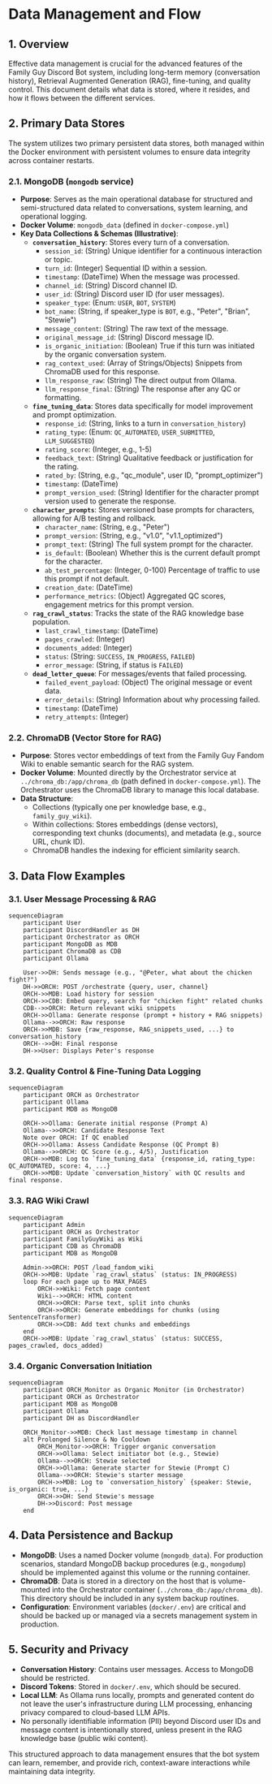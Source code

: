 # Data Management and Flow

## 1. Overview

Effective data management is crucial for the advanced features of the Family Guy Discord Bot system, including long-term memory (conversation history), Retrieval Augmented Generation (RAG), fine-tuning, and quality control. This document details what data is stored, where it resides, and how it flows between the different services.

## 2. Primary Data Stores

The system utilizes two primary persistent data stores, both managed within the Docker environment with persistent volumes to ensure data integrity across container restarts.

### 2.1. MongoDB (`mongodb` service)

*   **Purpose**: Serves as the main operational database for structured and semi-structured data related to conversations, system learning, and operational logging.
*   **Docker Volume**: `mongodb_data` (defined in `docker-compose.yml`)
*   **Key Data Collections & Schemas (Illustrative)**:
    *   **`conversation_history`**: Stores every turn of a conversation.
        *   `session_id`: (String) Unique identifier for a continuous interaction or topic.
        *   `turn_id`: (Integer) Sequential ID within a session.
        *   `timestamp`: (DateTime) When the message was processed.
        *   `channel_id`: (String) Discord channel ID.
        *   `user_id`: (String) Discord user ID (for user messages).
        *   `speaker_type`: (Enum: `USER`, `BOT`, `SYSTEM`)
        *   `bot_name`: (String, if speaker_type is `BOT`, e.g., "Peter", "Brian", "Stewie")
        *   `message_content`: (String) The raw text of the message.
        *   `original_message_id`: (String) Discord message ID.
        *   `is_organic_initiation`: (Boolean) True if this turn was initiated by the organic conversation system.
        *   `rag_context_used`: (Array of Strings/Objects) Snippets from ChromaDB used for this response.
        *   `llm_response_raw`: (String) The direct output from Ollama.
        *   `llm_response_final`: (String) The response after any QC or formatting.
    *   **`fine_tuning_data`**: Stores data specifically for model improvement and prompt optimization.
        *   `response_id`: (String, links to a turn in `conversation_history`)
        *   `rating_type`: (Enum: `QC_AUTOMATED`, `USER_SUBMITTED`, `LLM_SUGGESTED`)
        *   `rating_score`: (Integer, e.g., 1-5)
        *   `feedback_text`: (String) Qualitative feedback or justification for the rating.
        *   `rated_by`: (String, e.g., "qc_module", user ID, "prompt_optimizer")
        *   `timestamp`: (DateTime)
        *   `prompt_version_used`: (String) Identifier for the character prompt version used to generate the response.
    *   **`character_prompts`**: Stores versioned base prompts for characters, allowing for A/B testing and rollback.
        *   `character_name`: (String, e.g., "Peter")
        *   `prompt_version`: (String, e.g., "v1.0", "v1.1_optimized")
        *   `prompt_text`: (String) The full system prompt for the character.
        *   `is_default`: (Boolean) Whether this is the current default prompt for the character.
        *   `ab_test_percentage`: (Integer, 0-100) Percentage of traffic to use this prompt if not default.
        *   `creation_date`: (DateTime)
        *   `performance_metrics`: (Object) Aggregated QC scores, engagement metrics for this prompt version.
    *   **`rag_crawl_status`**: Tracks the state of the RAG knowledge base population.
        *   `last_crawl_timestamp`: (DateTime)
        *   `pages_crawled`: (Integer)
        *   `documents_added`: (Integer)
        *   `status`: (String: `SUCCESS`, `IN_PROGRESS`, `FAILED`)
        *   `error_message`: (String, if status is `FAILED`)
    *   **`dead_letter_queue`**: For messages/events that failed processing.
        *   `failed_event_payload`: (Object) The original message or event data.
        *   `error_details`: (String) Information about why processing failed.
        *   `timestamp`: (DateTime)
        *   `retry_attempts`: (Integer)

### 2.2. ChromaDB (Vector Store for RAG)

*   **Purpose**: Stores vector embeddings of text from the Family Guy Fandom Wiki to enable semantic search for the RAG system.
*   **Docker Volume**: Mounted directly by the Orchestrator service at `../chroma_db:/app/chroma_db` (path defined in `docker-compose.yml`). The Orchestrator uses the ChromaDB library to manage this local database.
*   **Data Structure**:
    *   Collections (typically one per knowledge base, e.g., `family_guy_wiki`).
    *   Within collections: Stores embeddings (dense vectors), corresponding text chunks (documents), and metadata (e.g., source URL, chunk ID).
    *   ChromaDB handles the indexing for efficient similarity search.

## 3. Data Flow Examples

### 3.1. User Message Processing & RAG

```mermaid
sequenceDiagram
    participant User
    participant DiscordHandler as DH
    participant Orchestrator as ORCH
    participant MongoDB as MDB
    participant ChromaDB as CDB
    participant Ollama

    User->>DH: Sends message (e.g., "@Peter, what about the chicken fight?")
    DH->>ORCH: POST /orchestrate {query, user, channel}
    ORCH->>MDB: Load history for session
    ORCH->>CDB: Embed query, search for "chicken fight" related chunks
    CDB-->>ORCH: Return relevant wiki snippets
    ORCH->>Ollama: Generate response (prompt + history + RAG snippets)
    Ollama-->>ORCH: Raw response
    ORCH->>MDB: Save {raw_response, RAG_snippets_used, ...} to conversation_history
    ORCH-->>DH: Final response
    DH->>User: Displays Peter's response
```

### 3.2. Quality Control & Fine-Tuning Data Logging

```mermaid
sequenceDiagram
    participant ORCH as Orchestrator
    participant Ollama
    participant MDB as MongoDB

    ORCH->>Ollama: Generate initial response (Prompt A)
    Ollama-->>ORCH: Candidate Response Text
    Note over ORCH: If QC enabled
    ORCH->>Ollama: Assess Candidate Response (QC Prompt B)
    Ollama-->>ORCH: QC Score (e.g., 4/5), Justification
    ORCH->>MDB: Log to `fine_tuning_data` {response_id, rating_type: QC_AUTOMATED, score: 4, ...}
    ORCH->>MDB: Update `conversation_history` with QC results and final response.
```

### 3.3. RAG Wiki Crawl

```mermaid
sequenceDiagram
    participant Admin
    participant ORCH as Orchestrator
    participant FamilyGuyWiki as Wiki
    participant CDB as ChromaDB
    participant MDB as MongoDB

    Admin->>ORCH: POST /load_fandom_wiki
    ORCH->>MDB: Update `rag_crawl_status` (status: IN_PROGRESS)
    loop For each page up to MAX_PAGES
        ORCH->>Wiki: Fetch page content
        Wiki-->>ORCH: HTML content
        ORCH->>ORCH: Parse text, split into chunks
        ORCH->>ORCH: Generate embeddings for chunks (using SentenceTransformer)
        ORCH->>CDB: Add text chunks and embeddings
    end
    ORCH->>MDB: Update `rag_crawl_status` (status: SUCCESS, pages_crawled, docs_added)
```

### 3.4. Organic Conversation Initiation

```mermaid
sequenceDiagram
    participant ORCH_Monitor as Organic Monitor (in Orchestrator)
    participant ORCH as Orchestrator
    participant MDB as MongoDB
    participant Ollama
    participant DH as DiscordHandler

    ORCH_Monitor->>MDB: Check last message timestamp in channel
    alt Prolonged Silence & No Cooldown
        ORCH_Monitor->>ORCH: Trigger organic conversation
        ORCH->>Ollama: Select initiator bot (e.g., Stewie)
        Ollama-->>ORCH: Stewie selected
        ORCH->>Ollama: Generate starter for Stewie (Prompt C)
        Ollama-->>ORCH: Stewie's starter message
        ORCH->>MDB: Log to `conversation_history` {speaker: Stewie, is_organic: true, ...}
        ORCH->>DH: Send Stewie's message
        DH->>Discord: Post message
    end
```

## 4. Data Persistence and Backup

*   **MongoDB**: Uses a named Docker volume (`mongodb_data`). For production scenarios, standard MongoDB backup procedures (e.g., `mongodump`) should be implemented against this volume or the running container.
*   **ChromaDB**: Data is stored in a directory on the host that is volume-mounted into the Orchestrator container (`../chroma_db:/app/chroma_db`). This directory should be included in any system backup routines.
*   **Configuration**: Environment variables (`docker/.env`) are critical and should be backed up or managed via a secrets management system in production.

## 5. Security and Privacy

*   **Conversation History**: Contains user messages. Access to MongoDB should be restricted.
*   **Discord Tokens**: Stored in `docker/.env`, which should be secured.
*   **Local LLM**: As Ollama runs locally, prompts and generated content do not leave the user's infrastructure during LLM processing, enhancing privacy compared to cloud-based LLM APIs.
*   No personally identifiable information (PII) beyond Discord user IDs and message content is intentionally stored, unless present in the RAG knowledge base (public wiki content).

This structured approach to data management ensures that the bot system can learn, remember, and provide rich, context-aware interactions while maintaining data integrity. 